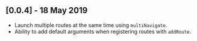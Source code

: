 ## [0.0.4] - 18 May 2019

* Launch multiple routes at the same time using `multiNavigate`.
* Ability to add default arguments when registering routes with `addRoute`.
